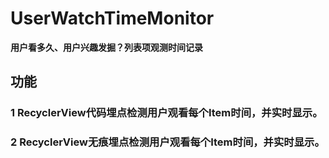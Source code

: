 # UserWatchTimeMonitor
__用户看多久、用户兴趣发掘？列表项观测时间记录__
## 功能
### 1 RecyclerView代码埋点检测用户观看每个Item时间，并实时显示。
### 2 RecyclerView无痕埋点检测用户观看每个Item时间，并实时显示。
